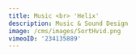 ```yaml
---
title: Music <br> 'Helix'
description: Music & Sound Design
image: /cms/images/SortHvid.png
vimeoID: '234135889'
---
```





